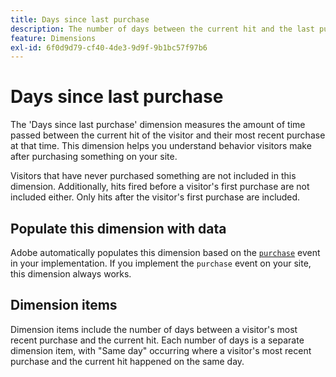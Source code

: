 ```yaml
---
title: Days since last purchase
description: The number of days between the current hit and the last purchase that they made.
feature: Dimensions
exl-id: 6f0d9d79-cf40-4de3-9d9f-9b1bc57f97b6
---
```

# Days since last purchase

The 'Days since last purchase' dimension measures the amount of time passed between the current hit of the visitor and their most recent purchase at that time. This dimension helps you understand behavior visitors make after purchasing something on your site.

Visitors that have never purchased something are not included in this dimension. Additionally, hits fired before a visitor's first purchase are not included either. Only hits after the visitor's first purchase are included.

## Populate this dimension with data

Adobe automatically populates this dimension based on the [`purchase`](/help/implement/vars/page-vars/events/event-purchase.md) event in your implementation. If you implement the `purchase` event on your site, this dimension always works.

## Dimension items

Dimension items include the number of days between a visitor's most recent purchase and the current hit. Each number of days is a separate dimension item, with "Same day" occurring where a visitor's most recent purchase and the current hit happened on the same day.
